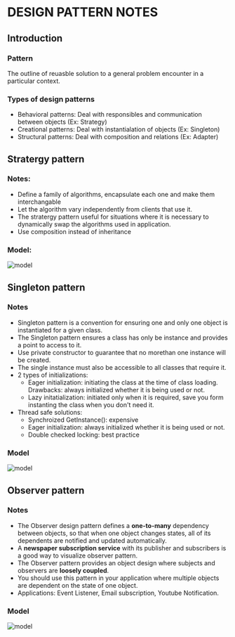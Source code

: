 # DESIGN PATTERN NOTES
## Introduction
### Pattern
The outline of reuasble solution to a general problem encounter in a particular context.
### Types of design patterns
* Behavioral patterns: Deal with responsibles and communication between objects (Ex: Strategy)
* Creational patterns: Deal with instantialation of objects (Ex: Singleton)
* Structural patterns: Deal with composition and relations (Ex: Adapter)  
## Stratergy pattern
### Notes:
  * Define a family of algorithms, encapsulate each one and make them interchangable
  * Let the algorithm vary independently from clients that use it.
  * The stratergy pattern useful for situations where it is necessary to dynamically swap the algorithms used in application.
  * Use composition instead of inheritance
### Model:
![model](https://v1study.com/public/images/article/1550310969_strategy-uml-diagram.png)

## Singleton pattern
### Notes
* Singleton pattern is a convention for ensuring  one and only one object  is instantiated for a given class.
* The Singleton pattern ensures a class has only be instance and provides a point to access to it.
* Use private constructor to guarantee that no morethan one instance will be created. 
* The single instance must also be accessible to all classes that require it.
* 2 types of initializations:
  * Eager initialization: initiating the class at the time of class loading. Drawbacks: always initialized whether it is being used or not.
  * Lazy initatialization: initiated only when it is required, save you form instanting the class when you don't need it.
* Thread safe solutions:
  * Synchroized GetInstance(): expensive 
  * Eager initialization:  always initialized whether it is being used or not.
  * Double checked locking: best practice

### Model 
![model](https://refactoring.guru/images/patterns/diagrams/singleton/structure-en-indexed.png)

## Observer pattern
### Notes 
* The Observer design pattern defines a **one-to-many** dependency between objects, so that when one object changes states, all of its dependents are notified and updated automatically.
* A **newspaper subscription service** with its publisher and subscribers is a good way to visualize observer pattern.
* The Observer pattern provides an object design where subjects and observers are **loosely coupled**.
* You should use this pattern in your application where multiple objects are dependent on the state of one object.
* Applications: Event Listener, Email subscription, Youtube Notification.
### Model
![model](https://lh3.googleusercontent.com/proxy/ZO2ReEyADNINow9QVxqX523awFKFFtpVUu0J_3IRNM4zMC35lTr2AgXyE24aBBYyOhRzszamLoE84mEspgIXn-UBk67hzkyUm3CAaHZXKr2xROkuOvZ_GS3vw_y6A0xz0gfvNXG1rg)    